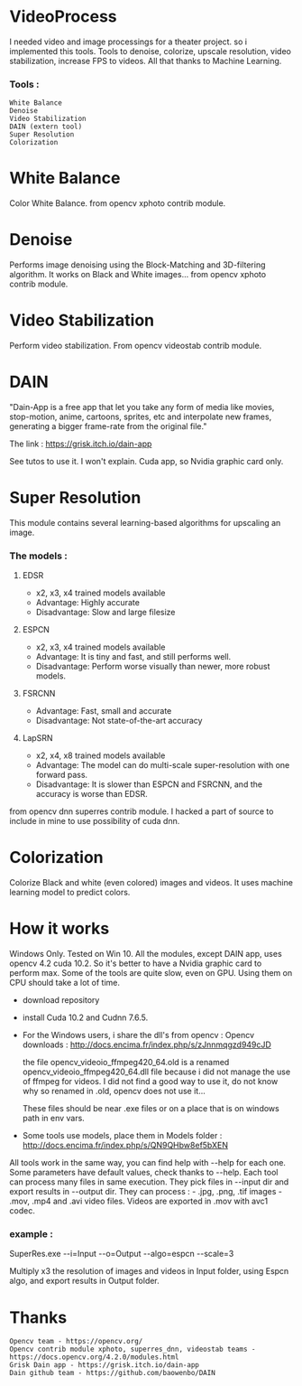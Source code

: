 # VideoProcess
I needed video and image processings for a theater project. so i implemented this tools.
Tools to denoise, colorize, upscale resolution, video stabilization, increase FPS to videos.
All that thanks to Machine Learning.
### Tools :
```
White Balance
Denoise
Video Stabilization
DAIN (extern tool)
Super Resolution
Colorization
```

# White Balance
Color White Balance.
from opencv xphoto contrib module.

# Denoise
Performs image denoising using the Block-Matching and 3D-filtering algorithm.
It works on Black and White images...
from opencv xphoto contrib module.

# Video Stabilization
Perform video stabilization.
From opencv videostab contrib module. 

# DAIN
"Dain-App is a free app that let you take any form of media like movies, stop-motion, anime, cartoons,
sprites, etc and interpolate new frames, generating a bigger frame-rate from the original file."

The link : https://grisk.itch.io/dain-app

See tutos to use it. I won't explain.
Cuda app, so Nvidia graphic card only.

# Super Resolution
This module contains several learning-based algorithms for upscaling an image.
### The models :
1. EDSR
    - x2, x3, x4 trained models available
    - Advantage: Highly accurate
    - Disadvantage: Slow and large filesize

2. ESPCN
    - x2, x3, x4 trained models available
    - Advantage: It is tiny and fast, and still performs well.
    - Disadvantage: Perform worse visually than newer, more robust models.
    
3. FSRCNN
    - Advantage: Fast, small and accurate
    - Disadvantage: Not state-of-the-art accuracy
    
4. LapSRN
    - x2, x4, x8 trained models available
    - Advantage: The model can do multi-scale super-resolution with one forward pass.
    - Disadvantage: It is slower than ESPCN and FSRCNN, and the accuracy is worse than EDSR.
    
from opencv dnn superres contrib module.
I hacked a part of source to include in mine to use possibility of cuda dnn.

# Colorization
Colorize Black and white (even colored) images and videos.
It uses machine learning model to predict colors.

# How it works
Windows Only. Tested on Win 10.
All the modules, except DAIN app, uses opencv 4.2 cuda 10.2.
So it's better to have a Nvidia graphic card to perform max.
Some of the tools are quite slow, even on GPU. Using them on CPU should take a lot of time.

- download repository
- install Cuda 10.2 and Cudnn 7.6.5.
- For the Windows users, i share the dll's from opencv :
  Opencv downloads : http://docs.encima.fr/index.php/s/zJnnmqgzd949cJD
  
  the file opencv_videoio_ffmpeg420_64.old is a renamed opencv_videoio_ffmpeg420_64.dll file because i did not
  manage the use of ffmpeg for videos. I did not find a good way to use it, do not know why so renamed in .old,
  opencv does not use it...

  These files should be near .exe files or on a place that is on windows path in env vars.

- Some tools use models, place them in Models folder : http://docs.encima.fr/index.php/s/QN9QHbw8ef5bXEN

All tools work in the same way, you can find help with --help for each one.
Some parameters have default values, check thanks to --help.
Each tool can process many files in same execution. They pick files in --input dir and export results in --output dir.
They can process :
    - .jpg, .png, .tif images
    - .mov, .mp4 and .avi video files.
      Videos are exported in .mov with avc1 codec.

### example :
SuperRes.exe --i=Input --o=Output --algo=espcn --scale=3

Multiply x3 the resolution of images and videos in Input folder, using Espcn algo, and export results in Output folder.

# Thanks
```
Opencv team - https://opencv.org/
Opencv contrib module xphoto, superres_dnn, videostab teams - https://docs.opencv.org/4.2.0/modules.html
Grisk Dain app - https://grisk.itch.io/dain-app
Dain github team - https://github.com/baowenbo/DAIN
```



